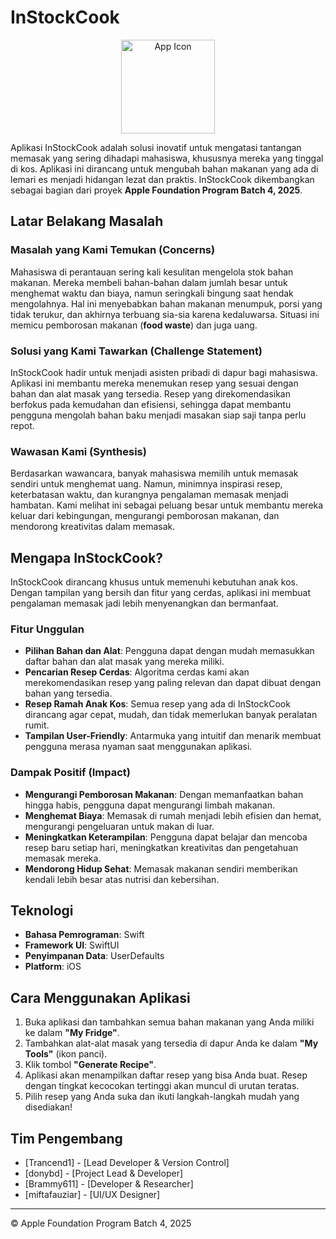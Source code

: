# InStockCook

<p align="center">
  <img src="![Instockcook-logo](https://github.com/user-attachments/assets/5260cf58-7743-4fef-ac07-4c69186bcfb0)
" alt="App Icon" width="150"/>
</p>

Aplikasi InStockCook adalah solusi inovatif untuk mengatasi tantangan memasak yang sering dihadapi mahasiswa, khususnya mereka yang tinggal di kos. Aplikasi ini dirancang untuk mengubah bahan makanan yang ada di lemari es menjadi hidangan lezat dan praktis. InStockCook dikembangkan sebagai bagian dari proyek **Apple Foundation Program Batch 4, 2025**.

## Latar Belakang Masalah

### Masalah yang Kami Temukan (Concerns)
Mahasiswa di perantauan sering kali kesulitan mengelola stok bahan makanan. Mereka membeli bahan-bahan dalam jumlah besar untuk menghemat waktu dan biaya, namun seringkali bingung saat hendak mengolahnya. Hal ini menyebabkan bahan makanan menumpuk, porsi yang tidak terukur, dan akhirnya terbuang sia-sia karena kedaluwarsa. Situasi ini memicu pemborosan makanan (**food waste**) dan juga uang.

### Solusi yang Kami Tawarkan (Challenge Statement)
InStockCook hadir untuk menjadi asisten pribadi di dapur bagi mahasiswa. Aplikasi ini membantu mereka menemukan resep yang sesuai dengan bahan dan alat masak yang tersedia. Resep yang direkomendasikan berfokus pada kemudahan dan efisiensi, sehingga dapat membantu pengguna mengolah bahan baku menjadi masakan siap saji tanpa perlu repot.

### Wawasan Kami (Synthesis)
Berdasarkan wawancara, banyak mahasiswa memilih untuk memasak sendiri untuk menghemat uang. Namun, minimnya inspirasi resep, keterbatasan waktu, dan kurangnya pengalaman memasak menjadi hambatan. Kami melihat ini sebagai peluang besar untuk membantu mereka keluar dari kebingungan, mengurangi pemborosan makanan, dan mendorong kreativitas dalam memasak.

## Mengapa InStockCook?

InStockCook dirancang khusus untuk memenuhi kebutuhan anak kos. Dengan tampilan yang bersih dan fitur yang cerdas, aplikasi ini membuat pengalaman memasak jadi lebih menyenangkan dan bermanfaat.

### Fitur Unggulan
* **Pilihan Bahan dan Alat**: Pengguna dapat dengan mudah memasukkan daftar bahan dan alat masak yang mereka miliki.
* **Pencarian Resep Cerdas**: Algoritma cerdas kami akan merekomendasikan resep yang paling relevan dan dapat dibuat dengan bahan yang tersedia.
* **Resep Ramah Anak Kos**: Semua resep yang ada di InStockCook dirancang agar cepat, mudah, dan tidak memerlukan banyak peralatan rumit.
* **Tampilan User-Friendly**: Antarmuka yang intuitif dan menarik membuat pengguna merasa nyaman saat menggunakan aplikasi.

### Dampak Positif (Impact)
* **Mengurangi Pemborosan Makanan**: Dengan memanfaatkan bahan hingga habis, pengguna dapat mengurangi limbah makanan.
* **Menghemat Biaya**: Memasak di rumah menjadi lebih efisien dan hemat, mengurangi pengeluaran untuk makan di luar.
* **Meningkatkan Keterampilan**: Pengguna dapat belajar dan mencoba resep baru setiap hari, meningkatkan kreativitas dan pengetahuan memasak mereka.
* **Mendorong Hidup Sehat**: Memasak makanan sendiri memberikan kendali lebih besar atas nutrisi dan kebersihan.

## Teknologi
* **Bahasa Pemrograman**: Swift
* **Framework UI**: SwiftUI
* **Penyimpanan Data**: UserDefaults
* **Platform**: iOS

## Cara Menggunakan Aplikasi
1.  Buka aplikasi dan tambahkan semua bahan makanan yang Anda miliki ke dalam **"My Fridge"**.
2.  Tambahkan alat-alat masak yang tersedia di dapur Anda ke dalam **"My Tools"** (ikon panci).
3.  Klik tombol **"Generate Recipe"**.
4.  Aplikasi akan menampilkan daftar resep yang bisa Anda buat. Resep dengan tingkat kecocokan tertinggi akan muncul di urutan teratas.
5.  Pilih resep yang Anda suka dan ikuti langkah-langkah mudah yang disediakan!

## Tim Pengembang
* [Trancend1] - [Lead Developer & Version Control]
* [donybd] - [Project Lead & Developer]
* [Brammy611] - [Developer & Researcher]
* [miftafauziar] - [UI/UX Designer]

---
&copy; Apple Foundation Program Batch 4, 2025
